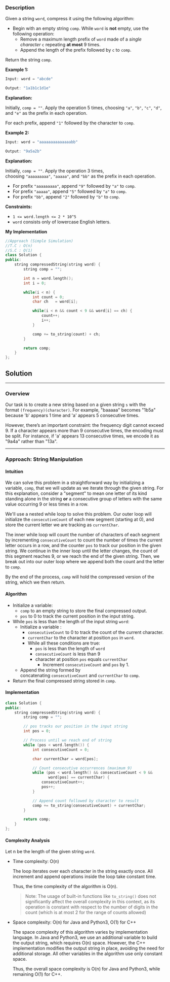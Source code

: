 ### Description

Given a string `word`, compress it using the following algorithm:

- Begin with an empty string `comp`. While `word` is **not** empty, use the following operation:
    - Remove a maximum length prefix of `word` made of a _single character_ `c` repeating **at most** 9 times.
    - Append the length of the prefix followed by `c` to `comp`.

Return the string `comp`.

**Example 1:**

```cpp
Input: word = "abcde"

Output: "1a1b1c1d1e"
```

**Explanation:**

Initially, `comp = ""`. Apply the operation 5 times, choosing `"a"`, `"b"`, `"c"`, `"d"`, and `"e"` as the prefix in each operation.

For each prefix, append `"1"` followed by the character to `comp`.

**Example 2:**

```cpp
Input: word = "aaaaaaaaaaaaaabb"

Output: "9a5a2b"
```

**Explanation:**

Initially, `comp = ""`. Apply the operation 3 times, choosing `"aaaaaaaaa"`, `"aaaaa"`, and `"bb"` as the prefix in each operation.

- For prefix `"aaaaaaaaa"`, append `"9"` followed by `"a"` to `comp`.
- For prefix `"aaaaa"`, append `"5"` followed by `"a"` to `comp`.
- For prefix `"bb"`, append `"2"` followed by `"b"` to `comp`.

**Constraints:**

- `1 <= word.length <= 2 * 10^5`
- `word` consists only of lowercase English letters.

**My Implementation**

```cpp
//Approach (Simple Simulation)
//T.C : O(n)
//S.C : O(1)
class Solution {
public:
    string compressedString(string word) {
        string comp = "";

        int n = word.length();
        int i = 0;

        while(i < n) {
            int count = 0;
            char ch   = word[i];

            while(i < n && count < 9 && word[i] == ch) {
                count++;
                i++;
            }

            comp += to_string(count) + ch;
        }

        return comp;
    }
};
```

## Solution

---

### Overview

Our task is to create a new string based on a given string `s` with the format `(frequency)(character)`. For example, "baaaaa" becomes "1b5a" because 'b' appears 1 time and 'a' appears 5 consecutive times.

However, there’s an important constraint: the frequency digit cannot exceed 9. If a character appears more than 9 consecutive times, the encoding must be split. For instance, if 'a' appears 13 consecutive times, we encode it as "9a4a" rather than "13a".

---

### Approach: String Manipulation

#### Intuition

We can solve this problem in a straightforward way by initializing a variable, `comp`, that we will update as we iterate through the given string. For this explanation, consider a "segment" to mean one letter of its kind standing alone in the string **or** a consecutive group of letters with the same value occurring 9 or less times in a row.

We'll use a nested while loop to solve this problem. Our outer loop will initialize the `consecutiveCount` of each new segment (starting at 0), and store the current letter we are tracking as `currentChar`.

The inner while loop will count the number of characters of each segment by incrementing `consecutiveCount` to count the number of times the current letter occurs in a row, and the counter `pos` to track our position in the given string. We continue in the inner loop until the letter changes, the count of this segment reaches 9, or we reach the end of the given string. Then, we break out into our outer loop where we append both the count and the letter to `comp`.

By the end of the process, `comp` will hold the compressed version of the string, which we then return.

#### Algorithm

- Initialize a variable:
    - `comp` to an empty string to store the final compressed output.
    - `pos` to 0 to track the current position in the input string.
- While `pos` is less than the length of the input string `word`:
    - Initialize a variable :
        - `consecutiveCount` to 0 to track the count of the current character.
        - `currentChar` to the character at position `pos` in `word`.
        - While all these conditions are true:
            - `pos` is less than the length of `word`
            - `consecutiveCount` is less than 9
            - character at position `pos` equals `currentChar`
                - Increment `consecutiveCount` and `pos` by 1.
    - Append the string formed by concatenating `consecutiveCount` and `currentChar` to `comp`.
- Return the final compressed string stored in `comp`.

#### Implementation

```cpp
class Solution {
public:
    string compressedString(string word) {
        string comp = "";

        // pos tracks our position in the input string
        int pos = 0;

        // Process until we reach end of string
        while (pos < word.length()) {
            int consecutiveCount = 0;

            char currentChar = word[pos];

            // Count consecutive occurrences (maximum 9)
            while (pos < word.length() && consecutiveCount < 9 &&
                   word[pos] == currentChar) {
                consecutiveCount++;
                pos++;
            }

            // Append count followed by character to result
            comp += to_string(consecutiveCount) + currentChar;
        }

        return comp;
    }
};
```

#### Complexity Analysis

Let n be the length of the given string `word`.

- Time complexity: O(n)
    
    The loop iterates over each character in the string exactly once. All increment and append operations inside the loop take constant time.
    
    Thus, the time complexity of the algorithm is O(n).
    
    > Note: The usage of built-in functions like `to_string()` does not significantly affect the overall complexity in this context, as its operation is constant with respect to the number of digits in the count (which is at most 2 for the range of counts allowed)
    
- Space complexity: O(n) for Java and Python3, O(1) for C++
    
    The space complexity of this algorithm varies by implementation language. In Java and Python3, we use an additional variable to build the output string, which requires O(n) space. However, the C++ implementation modifies the output string in place, avoiding the need for additional storage. All other variables in the algorithm use only constant space.
    
    Thus, the overall space complexity is O(n) for Java and Python3, while remaining O(1) for C++.
